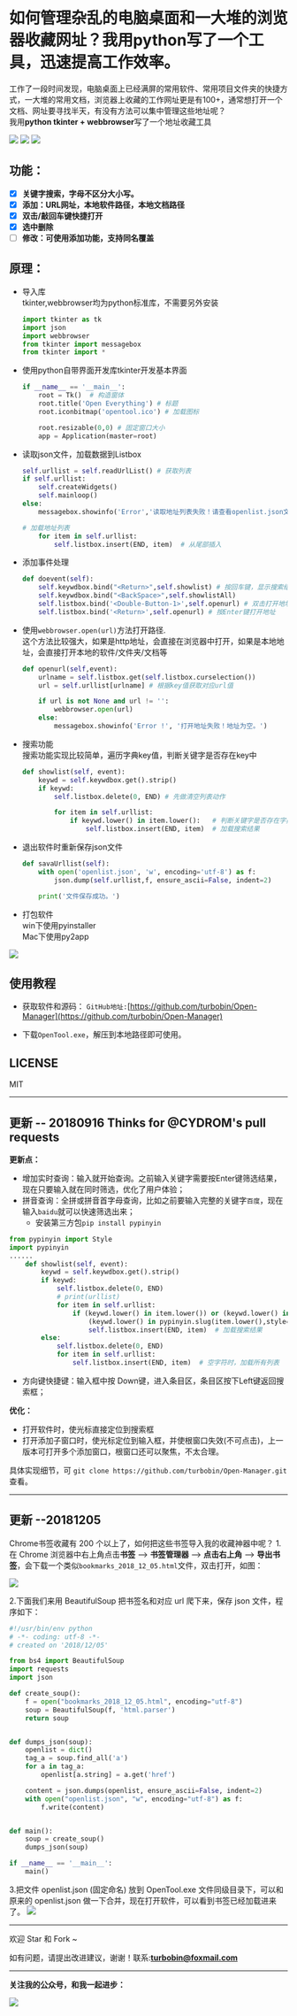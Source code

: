 # 如何管理杂乱的电脑桌面和一大堆的浏览器收藏网址？我用python写了一个工具，迅速提高工作效率。

工作了一段时间发现，电脑桌面上已经满屏的常用软件、常用项目文件夹的快捷方式，一大堆的常用文档，浏览器上收藏的工作网址更是有100+，通常想打开一个文档、网址要寻找半天，有没有方法可以集中管理这些地址呢？  
我用**python tkinter + webbrowser**写了一个地址收藏工具

![](https://i.imgur.com/vn7WO9d.png)
![](https://i.imgur.com/ZsZHYtN.png)
![](https://i.imgur.com/QY8tXqY.png)

## 功能：

- [x] **关键字搜索，字母不区分大小写。**
- [x] **添加：URL网址，本地软件路径，本地文档路径**
- [x] **双击/敲回车键快捷打开**
- [x] **选中删除**
- [ ] **修改：可使用添加功能，支持同名覆盖**

## 原理：

- 导入库  
tkinter,webbrowser均为python标准库，不需要另外安装
	```python
	import tkinter as tk
	import json
	import webbrowser
	from tkinter import messagebox
	from tkinter import *
	```

- 使用python自带界面开发库tkinter开发基本界面
	```python
	if __name__ == '__main__':
	    root = Tk()  # 构造窗体
	    root.title('Open Everything') # 标题
	    root.iconbitmap('opentool.ico') # 加载图标
	
	    root.resizable(0,0) # 固定窗口大小
	    app = Application(master=root)	
	```

- 读取json文件，加载数据到Listbox
	```python
	self.urllist = self.readUrlList() # 获取列表
	if self.urllist:
	    self.createWidgets()
	    self.mainloop()
	else:
	    messagebox.showinfo('Error','读取地址列表失败！请查看openlist.json文件是否存在并且格式正确。')

	```
	```python
	# 加载地址列表
        for item in self.urllist:
            self.listbox.insert(END, item)  # 从尾部插入
	```

- 添加事件处理
	```python
	def doevent(self):
        self.keywdbox.bind("<Return>",self.showlist) # 按回车键，显示搜索结果
        self.keywdbox.bind("<BackSpace>",self.showlistAll)
        self.listbox.bind('<Double-Button-1>',self.openurl) # 双击打开地址
        self.listbox.bind('<Return>',self.openurl) # 按Enter键打开地址
	```
- 使用`webbrowser.open(url)`方法打开路径.  
这个方法比较强大，如果是http地址，会直接在浏览器中打开，如果是本地地址，会直接打开本地的软件/文件夹/文档等
	```python
    def openurl(self,event):
        urlname = self.listbox.get(self.listbox.curselection())
        url = self.urllist[urlname] # 根据key值获取对应url值

        if url is not None and url != '':
            webbrowser.open(url)
        else:
            messagebox.showinfo('Error !', '打开地址失败！地址为空。')
	```

- 搜索功能  
搜索功能实现比较简单，遍历字典key值，判断关键字是否存在key中
	```python
    def showlist(self, event):
        keywd = self.keywdbox.get().strip()
        if keywd:
            self.listbox.delete(0, END) # 先做清空列表动作

            for item in self.urllist:
                if keywd.lower() in item.lower():   # 判断关键字是否存在字典key中
                    self.listbox.insert(END, item)  # 加载搜索结果
	```

- 退出软件时重新保存json文件
	```python
    def savaUrllist(self):
        with open('openlist.json', 'w', encoding='utf-8') as f:
            json.dump(self.urllist,f, ensure_ascii=False, indent=2)

        print('文件保存成功。')
	```

- 打包软件  
win下使用pyinstaller  
Mac下使用py2app

![](https://i.imgur.com/XCDeKgY.png)

## 使用教程

- 获取软件和源码：
`GitHub地址:`[https://github.com/turbobin/Open-Manager](https://github.com/turbobin/Open-Manager)

- 下载`OpenTool.exe`，解压到本地路径即可使用。


## LICENSE

MIT

---------------------

## 更新 -- 20180916	 **Thinks for @CYDROM's pull requests**
**更新点：**
* 增加实时查询：输入就开始查询。之前输入关键字需要按Enter键筛选结果，现在只要输入就在同时筛选，优化了用户体验；
* 拼音查询：全拼或拼音首字母查询，比如之前要输入完整的关键字`百度`，现在输入`baidu`就可以快速筛选出来；
	* 安装第三方包`pip install pypinyin` 
```python
from pypinyin import Style
import pypinyin
......
	def showlist(self, event):
        keywd = self.keywdbox.get().strip()
        if keywd:
            self.listbox.delete(0, END)
            # print(urllist)
            for item in self.urllist:
                if (keywd.lower() in item.lower()) or (keywd.lower() in pypinyin.slug(item.lower(), separator='') or
                    (keywd.lower() in pypinyin.slug(item.lower(),style=Style.FIRST_LETTER,separator=''))):
                    self.listbox.insert(END, item)  # 加载搜索结果
        else:
            self.listbox.delete(0, END)
            for item in self.urllist:
                self.listbox.insert(END, item)  # 空字符时，加载所有列表
```
* 方向键快捷键：输入框中按 Down键，进入条目区，条目区按下Left键返回搜索框；

**优化：**
* 打开软件时，使光标直接定位到搜索框
* 打开添加子窗口时，使光标定位到输入框，并使根窗口失效(不可点击)，上一版本可打开多个添加窗口，根窗口还可以聚焦，不太合理。

具体实现细节，可 `git clone https://github.com/turbobin/Open-Manager.git`查看。

--------------------
## 更新 --20181205
Chrome书签收藏有 200 个以上了，如何把这些书签导入我的收藏神器中呢？
1.在 Chrome 浏览器中右上角点击**书签** --> **书签管理器** --> **点击右上角** --> **导出书签**，会下载一个类似`bookmarks_2018_12_05.html`文件，双击打开，如图：

![](https://i.imgur.com/PquhQbc.png)

2.下面我们来用 BeautifulSoup 把书签名和对应 url 爬下来，保存 json 文件，程序如下：

```python
#!/usr/bin/env python
# -*- coding: utf-8 -*-
# created on '2018/12/05'

from bs4 import BeautifulSoup
import requests
import json

def create_soup():
	f = open("bookmarks_2018_12_05.html", encoding="utf-8")
	soup = BeautifulSoup(f, 'html.parser')
	return soup


def dumps_json(soup):
	openlist = dict()
	tag_a = soup.find_all('a')
	for a in tag_a:
		openlist[a.string] = a.get('href')

	content = json.dumps(openlist, ensure_ascii=False, indent=2)
	with open("openlist.json", "w", encoding="utf-8") as f:
		f.write(content)


def main():
	soup = create_soup()
	dumps_json(soup)

if __name__ == '__main__':
	main()
```
3.把文件 openlist.json (固定命名) 放到 OpenTool.exe 文件同级目录下，可以和原来的 openlist.json 做一下合并，现在打开软件，可以看到书签已经加载进来了。
![](https://i.imgur.com/Fvxqm0t.png)

--------------------
欢迎 Star 和 Fork ~  


如有问题，请提出改进建议，谢谢！联系:**turbobin@foxmail.com**

---
**关注我的公众号，和我一起进步：**

![](https://turbobin.github.io/img/qrcode.jpg)